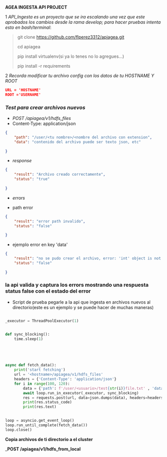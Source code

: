 __AGEA INGESTA API PROJECT__



1 *API_Ingesta es un proyecto que se ira escalando una vez que este aprobados los cambios desde la rama develop; para hacer pruebas intenta esto en bash/terminal*:

>git clone https://github.com/flperez3312/apiagea.git
>
>cd apiagea
>
>pip install virtualenv(si ya lo tenes no lo agregues...)
>
>pip install -r requirements

2 *Recorda modificar tu archivo config con los datos de tu HOSTNAME Y ROOT*

```JSON
URL = 'HOSTNAME'
ROOT ='USERNAME'
```

### *Test para crear archivos nuevos*
- *POST <hostname>/apiagea/v1/hdfs_files*
- Content-Type: application/json
```JSON
{
    "path": "/user/<tu nombre>/<nombre del archivo con extension",
    "data": "contenido del archivo puede ser texto json, etc"
    
}
```
- *response*
        
```JSON
{
    "result": "Archivo creado correctamente",
    "status": "true"
    
}
```
- *errors*
        
- path error
        
```JSON
{
    "result": "error path invalido",
    "status": "false"
    
}
```
- ejemplo  error en key 'data'
        
```JSON
{
    "result": "no se pudo crear el archivo, error: 'int' object is not iterable ",
    "status": "false"
    
}
```
        
### la api valida y captura los errors mostrando una respuesta status false con el estado del error


- Script de prueba pegarle a la api que ingesta en archivos nuevos al directorio(este es un ejemplo y se puede hacer de muchas maneras) 
 
      
```PYTHON

_executor = ThreadPoolExecutor(1)


def sync_blocking():
    time.sleep(1)





async def fetch_data():
    print('start fetching')
    url = '<hostname>/apiagea/v1/hdfs_files'
    headers = {'Content-Type': 'application/json'}
    for i in range(100, 120):
        data = {'path': f'/user/<usuario>/test{str(i)}file.txt' , 'data': f'test_file{str(i)}.txt'}
        await loop.run_in_executor(_executor, sync_blocking)
        res = requests.post(url, data=json.dumps(data), headers=headers)
        print(res.status_code)
        print(res.text)
    

loop = asyncio.get_event_loop()
loop.run_until_complete(fetch_data())
loop.close()

```
        
**Copia archivos de ti directorio a el cluster**
        
      
_**POST <hostname>/apiagea/v1/hdfs_from_local**
      
      


  
